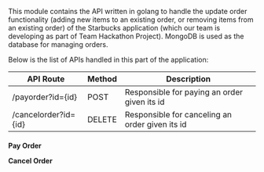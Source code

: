 This module contains the API written in golang to handle the update order functionality (adding new items to an existing order, or removing items from an existing order) of the Starbucks application (which our team is developing as part of Team Hackathon Project). MongoDB is used as the database for managing orders.

Below is the list of APIs handled in this part of the application:

| API Route           | Method           | Description                                                    |
| --------------------|------------------| ---------------------------------------------------------------|
| /payorder?id={id}  | POST              | Responsible for paying an order given its id             |
| /cancelorder?id={id}  | DELETE              | Responsible for canceling an order given its id             |


<h4>Pay Order

Cancel Order
